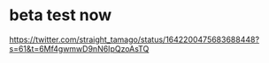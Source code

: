 # beta test now
https://twitter.com/straight_tamago/status/1642200475683688448?s=61&t=6Mf4gwmwD9nN6IpQzoAsTQ
